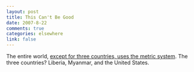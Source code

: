 ```yaml
--- 
layout: post
title: This Can't Be Good
date: 2007-8-22
comments: true
categories: elsewhere
link: false
---
```

The entire world, <a href="http://awesome.goodmagazine.com/transparency/006/trans006weights.html" title="The Rest of the World Uses The Metric System">except for three countries, uses the metric system</a>. The three countries?  Liberia, Myanmar, and the United States.


